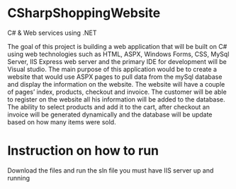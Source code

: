 # CSharpShoppingWebsite

C# & Web services using .NET 

The goal of this project is building a web application that will be built on C# using web technologies such as HTML, ASPX, Windows Forms, CSS, MySql Server, IIS Express web server and the primary IDE for development will be Visual studio. The main purpose of this application would be to create a website that would use ASPX pages to pull data from the mySql database and display the information on the website. The website will have a couple of pages’ index, products, checkout and invoice. The customer will be able to register on the website all his information will be added to the database. The ability to select products and add it to the cart, after checkout an invoice will be generated dynamically and the database will be update based on how many items were sold.

# Instruction on how to run
Download the files and run the sln file you must have IIS server up and running
